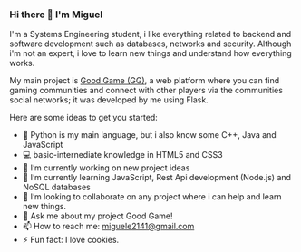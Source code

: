### Hi there 👋 I'm Miguel

I'm a Systems Engineering student, i like everything related to backend and software development such as databases, networks and security. Although i'm not an expert, i love to learn new things and understand how everything works.

My main project is <a href="https://goodgameweb.herokuapp.com" target="_blank">Good Game (GG)</a>, a web platform where you can find gaming communities and connect with other players via the communities social networks; it was developed by me using Flask.

Here are some ideas to get you started:

- 🐍 Python is my main language, but i also know some C++, Java and JavaScript
- 💻 basic-internediate knowledge in HTML5 and CSS3 
- 🔭 I’m currently working on new project ideas
- 🌱 I’m currently learning JavaScript, Rest Api development (Node.js) and NoSQL databases
- 👯 I’m looking to collaborate on any project where i can help and learn new things.
- 💬 Ask me about my project Good Game!
- 📫 How to reach me: miguele2141@gmail.com
- ⚡ Fun fact: I love cookies.
<!--- 🤔 I’m looking for help with -->
